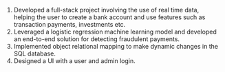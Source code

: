 1) Developed a full-stack project involving the use of real time data, helping the user to create a bank account and use features such as transaction payments, investments etc.
2) Leveraged a logistic regression machine learning model and developed an end-to-end solution for detecting fraudulent payments.
3) Implemented object relational mapping to make dynamic changes in the SQL database.
4) Designed a UI with a user and admin login.
